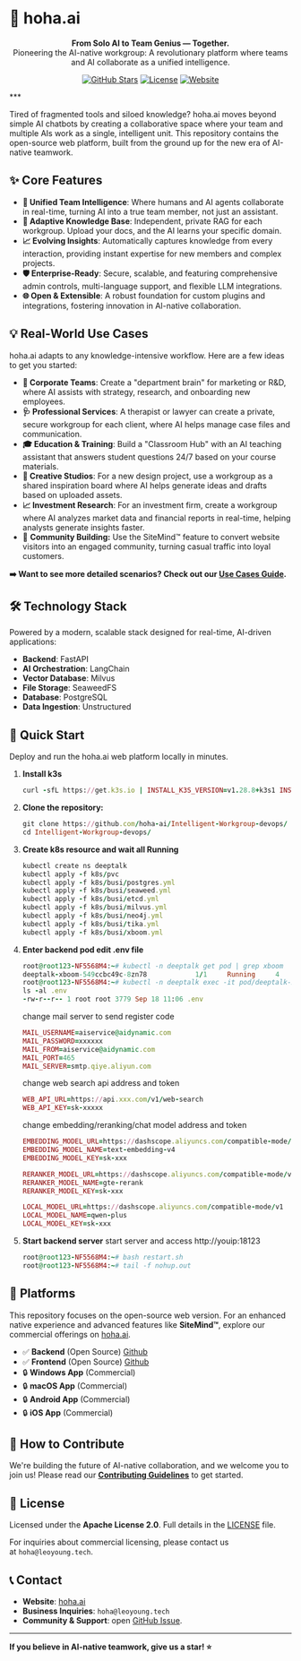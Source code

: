 # 🤖 hoha.ai

<p align="center"> <strong>From Solo AI to Team Genius — Together.
</strong><br /> Pioneering the AI-native workgroup: A revolutionary platform where teams and AI collaborate as a unified intelligence. </p> <p align="center"> <a href="https://github.com/hoha-ai/Intelligent-Workgroup-devops/stargazers"><img src="https://img.shields.io/github/stars/hoha-ai/Intelligent-Workgroup-devops?style=social" alt="GitHub Stars"></a> <a href="https://github.com/hoha-ai/Intelligent-Workgroup-devops/blob/master/LICENSE"><img src="https://img.shields.io/github/license/hoha-ai/Intelligent-Workgroup-devops?style=flat-square&color=blue" alt="License"></a> <a href="https://hoha.ai"><img src="https://img.shields.io/badge/Website-hoha.ai-green?style=flat-square" alt="Website"></a> </p>
***

Tired of fragmented tools and siloed knowledge? hoha.ai moves beyond simple AI chatbots by creating a collaborative space where your team and multiple AIs work as a single, intelligent unit. This repository contains the open-source web platform, built from the ground up for the new era of AI-native teamwork.

## ✨ Core Features

*   **🤝 Unified Team Intelligence**: Where humans and AI agents collaborate in real-time, turning AI into a true team member, not just an assistant.
*   **🧠 Adaptive Knowledge Base**: Independent, private RAG for each workgroup. Upload your docs, and the AI learns your specific domain.
*   **📈 Evolving Insights**: Automatically captures knowledge from every interaction, providing instant expertise for new members and complex projects.
*   **🛡️ Enterprise-Ready**: Secure, scalable, and featuring comprehensive admin controls, multi-language support, and flexible LLM integrations.
*   **🌐 Open & Extensible**: A robust foundation for custom plugins and integrations, fostering innovation in AI-native collaboration.

## 💡 Real-World Use Cases

hoha.ai adapts to any knowledge-intensive workflow. Here are a few ideas to get you started:

*   **🏢 Corporate Teams**: Create a "department brain" for marketing or R\&D, where AI assists with strategy, research, and onboarding new employees.
*   **🩺 Professional Services**: A therapist or lawyer can create a private, secure workgroup for each client, where AI helps manage case files and communication.
*   **🎓 Education & Training**: Build a "Classroom Hub" with an AI teaching assistant that answers student questions 24/7 based on your course materials.
*   **🎨 Creative Studios**: For a new design project, use a workgroup as a shared inspiration board where AI helps generate ideas and drafts based on uploaded assets.
*   **📈 Investment Research**: For an investment firm, create a workgroup where AI analyzes market data and financial reports in real-time, helping analysts generate insights faster.
*   👥 **Community Building:** Use the SiteMind™ feature to convert website visitors into an engaged community, turning casual traffic into loyal customers.

**➡️ Want to see more detailed scenarios? Check out our [Use Cases Guide](https://demo.hoha.ai:18124/to-case_study.md).** 

## 🛠️ Technology Stack

Powered by a modern, scalable stack designed for real-time, AI-driven applications:

*   **Backend**: FastAPI
*   **AI Orchestration**: LangChain
*   **Vector Database**: Milvus
*   **File Storage**: SeaweedFS
*   **Database**: PostgreSQL
*   **Data Ingestion**: Unstructured

## 🚀 Quick Start

Deploy and run the hoha.ai web platform locally in minutes.
1.  **Install k3s**
    ```ruby
    curl -sfL https://get.k3s.io | INSTALL_K3S_VERSION=v1.28.8+k3s1 INSTALL_K3S_EXEC="--disable traefik --kube-apiserver-arg service-node-port-range=20-65535" sh -
    ```
2.  **Clone the repository:**
    ```ruby
    git clone https://github.com/hoha-ai/Intelligent-Workgroup-devops/
    cd Intelligent-Workgroup-devops/
    ```
3.  **Create k8s resource and wait all Running**
    ```ruby
    kubectl create ns deeptalk
    kubectl apply -f k8s/pvc
    kubectl apply -f k8s/busi/postgres.yml
    kubectl apply -f k8s/busi/seaweed.yml
    kubectl apply -f k8s/busi/etcd.yml
    kubectl apply -f k8s/busi/milvus.yml
    kubectl apply -f k8s/busi/neo4j.yml
    kubectl apply -f k8s/busi/tika.yml
    kubectl apply -f k8s/busi/xboom.yml
    ```
5.  **Enter backend pod edit .env file**
    ```ruby
    root@root123-NF5568M4:~# kubectl -n deeptalk get pod | grep xboom
    deeptalk-xboom-549ccbc49c-8zn78            1/1     Running     4              126d
    root@root123-NF5568M4:~# kubectl -n deeptalk exec -it pod/deeptalk-xboom-549ccbc49c-8zn78 -- bash
    ls -al .env
    -rw-r--r-- 1 root root 3779 Sep 18 11:06 .env
    ```
    change mail server to send register code
    ```ruby
    MAIL_USERNAME=aiservice@aidynamic.com
    MAIL_PASSWORD=xxxxxx
    MAIL_FROM=aiservice@aidynamic.com
    MAIL_PORT=465
    MAIL_SERVER=smtp.qiye.aliyun.com
    ```
    change web search api address and token
    ```ruby
    WEB_API_URL=https://api.xxx.com/v1/web-search
    WEB_API_KEY=sk-xxxxx
    ```
    change embedding/reranking/chat model address and token
    ```ruby
    EMBEDDING_MODEL_URL=https://dashscope.aliyuncs.com/compatible-mode/v1
    EMBEDDING_MODEL_NAME=text-embedding-v4
    EMBEDDING_MODEL_KEY=sk-xxx

    RERANKER_MODEL_URL=https://dashscope.aliyuncs.com/compatible-mode/v1
    RERANKER_MODEL_NAME=gte-rerank
    RERANKER_MODEL_KEY=sk-xxx

    LOCAL_MODEL_URL=https://dashscope.aliyuncs.com/compatible-mode/v1
    LOCAL_MODEL_NAME=qwen-plus
    LOCAL_MODEL_KEY=sk-xxx
    ```
7.  **Start backend server**
    start server and access http://youip:18123
    ```ruby
    root@root123-NF5568M4:~# bash restart.sh
    root@root123-NF5568M4:~# tail -f nohup.out
    ```
## 📱 Platforms

This repository focuses on the open-source web version. For an enhanced native experience and advanced features like **SiteMind™**, explore our commercial offerings on [hoha.ai](https://hoha.ai/).

*   ✅ **Backend** (Open Source)  [Github](https://github.com/hoha-ai/Intelligent-Workgroup-backend)
*   ✅ **Frontend** (Open Source)  [Github](https://github.com/hoha-ai/Intelligent-Workgroup-frontend)
*   🔒 **Windows App** (Commercial)
*   🔒 **macOS App** (Commercial)
*   🔒 **Android App** (Commercial)
*   🔒 **iOS App** (Commercial)

## 🤝 How to Contribute

We're building the future of AI-native collaboration, and we welcome you to join us! Please read our **[Contributing Guidelines](https://sider.ai/zh-CN/CONTRIBUTING.md)** to get started.

## 📄 License

Licensed under the **Apache License 2.0**. Full details in the [LICENSE](https://github.com/hoha-ai/Intelligent-Workgroup-devops/blob/master/LICENSE) file.

For inquiries about commercial licensing, please contact us at `hoha@leoyoung.tech`.

## 📞 Contact

*   **Website**: [hoha.ai](https://hoha.ai/)
*   **Business Inquiries**: `hoha@leoyoung.tech`
*   **Community & Support**: open [GitHub Issue](https://github.com/hoha-ai/Intelligent-Workgroup-devops/issues).

***

**If you believe in AI-native teamwork, give us a star! ⭐**
